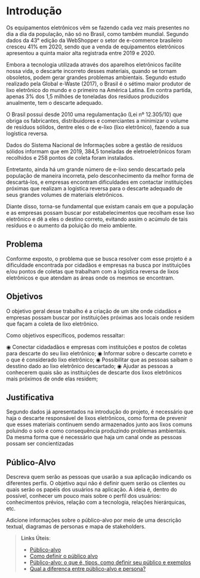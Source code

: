 # Introdução

Os equipamentos eletrônicos vêm se fazendo cada vez mais presentes no dia a dia da população, não só no Brasil, como também mundial. Segundo dados da 43° edição da WebShopper o setor de e-commerce brasileiro cresceu 41% em 2020, sendo que a venda de equipamentos eletrônicos apresentou a quinta maior alta registrada entre 2019 e 2020. 

Embora a tecnologia utilizada através dos aparelhos eletrônicos facilite nossa vida, o descarte incorreto desses materiais, quando se tornam obsoletos, podem gerar grandes problemas ambientais. Segundo estudo realizado pela Global e-Waste (2017), o Brasil é o sétimo maior produtor de lixo eletrônico do mundo e o primeiro na América Latina. Em contra partida, apenas 3% dos 1,5 milhões de toneladas dos resíduos produzidos anualmente, tem o descarte adequado.  

O Brasil possui desde 2010 uma regulamentação (Lei nº 12.305/10) que obriga os fabricantes, distribuidores e comerciantes a minimizar o volume de resíduos sólidos, dentre eles o de e-lixo (lixo eletrônico), fazendo a sua logística reversa.  

Dados do Sistema Nacional de Informações sobre a gestão de resíduos sólidos informam que em 2019, 384,5 toneladas de eletroeletrônicos foram recolhidos e 258 pontos de coleta foram instalados.  

Entretanto, ainda há um grande número de e-lixo sendo descartado pela população de maneira incorreta, pelo desconhecimento da melhor forma de descartá-los, e empresas encontram dificuldades em contactar instituições próximas que realizam a logística reversa para o descarte adequado de seus grandes volumes de materiais eletrônicos. 

Diante disso, torna-se fundamental que existam canais em que a população e as empresas possam buscar por estabelecimentos que recolham esse lixo eletrônico e dê a eles o destino correto, evitando assim o acúmulo de tais resíduos e o aumento da poluição do meio ambiente. 

## Problema
Conforme exposto, o problema que se busca resolver com esse projeto é a dificuldade encontrada por cidadãos e empresas na busca por instituições e/ou pontos de coletas que trabalham com a logística reversa de lixos eletrônicos e que atendam as áreas onde os mesmos se encontram. 

## Objetivos

O objetivo geral desse trabalho é a criação de um site onde cidadãos e empresas possam buscar por instituições próximas aos locais onde residem que façam a coleta de lixo eletrônico. 

Como objetivos específicos, podemos ressaltar: 
 
◉ Conectar cidadadãos e empresas com instituições e postos de coletas para descarte do seu lixo eletrônico;
◉ Informar sobre o descarte correto e o que é considerado lixo eletrônico;
◉ Possibilitar que as pessoas saibam o desstino dado ao lixo eletrônico descartado;
◉ Ajudar as pessoas a conhecerem quais são as instituições de descarte dos lixos eletrônicos mais próximos de onde elas residem;



## Justificativa

Segundo dados já apresentados na introdução do projeto, é necessário que haja o descarte responsável de lixos eletrônicos, como forma de prevenir que esses materiais continuem sendo armazenados junto aos lixos comuns poluindo o solo e como consequência produzindo problemas ambientais. Da mesma forma que é necessário que haja um canal onde as pessoas possam ser concientizadas

## Público-Alvo

Descreva quem serão as pessoas que usarão a sua aplicação indicando os diferentes perfis. O objetivo aqui não é definir quem serão os clientes ou quais serão os papéis dos usuários na aplicação. A ideia é, dentro do possível, conhecer um pouco mais sobre o perfil dos usuários: conhecimentos prévios, relação com a tecnologia, relações
hierárquicas, etc.

Adicione informações sobre o público-alvo por meio de uma descrição textual, diagramas de personas e mapa de stakeholders.

> **Links Úteis**:
> - [Público-alvo](https://blog.hotmart.com/pt-br/publico-alvo/)
> - [Como definir o público alvo](https://exame.com/pme/5-dicas-essenciais-para-definir-o-publico-alvo-do-seu-negocio/)
> - [Público-alvo: o que é, tipos, como definir seu público e exemplos](https://klickpages.com.br/blog/publico-alvo-o-que-e/)
> - [Qual a diferença entre público-alvo e persona?](https://rockcontent.com/blog/diferenca-publico-alvo-e-persona/)

